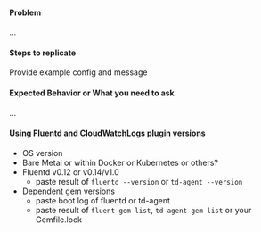 #### Problem

...

#### Steps to replicate

Provide example config and message

#### Expected Behavior or What you need to ask

...

#### Using Fluentd and CloudWatchLogs plugin versions

* OS version
* Bare Metal or within Docker or Kubernetes or others?
* Fluentd v0.12 or v0.14/v1.0
  * paste result of ``fluentd --version`` or ``td-agent --version``
* Dependent gem versions
  * paste boot log of fluentd or td-agent
  * paste result of ``fluent-gem list``, ``td-agent-gem list`` or your Gemfile.lock
